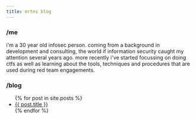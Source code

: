 ```yaml
---
title: mrtns blog
---
```


### /me

i'm a 30 year old infosec person. coming from a background in development and consulting, the world if information security caught my attention several years ago. more recently i've started focussing on doing ctfs as well as learning about the tools, techniques and procedures that are used during red team engagements. 

### /blog


<ul>
  {% for post in site.posts %}
    <li>
      <a href="{{ post.url }}">{{ post.title }}</a>
    </li>
  {% endfor %}
</ul>
